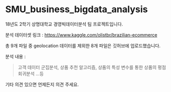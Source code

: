# SMU_business_bigdata_analysis

18년도 2학기 상명대학교 경영빅데이터분석 팀 프로젝트입니다.

분석 데이터셋 링크 : https://www.kaggle.com/olistbr/brazilian-ecommerce

총 9개 파일 중 geolocation 데이터를 제외한 8개 파일은 깃허브에 업로드했습니다.

분석 내용 :
>고객 데이터 군집분석,
상품 추천 알고리즘,
상품의 특성 변수를 통한 상품의 평점 회귀분석
...등

기타 의견 있으면 언제든지 의견 주세요.
